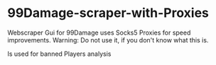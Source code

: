 # 99Damage-scraper-with-Proxies
Webscraper Gui for 99Damage uses Socks5 Proxies for speed improvements. 
Warning: Do not use it, if you don't know what this is.

Is used for banned Players analysis
